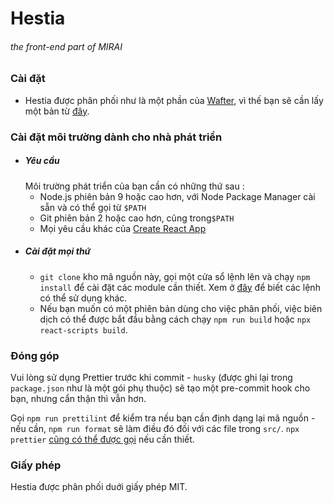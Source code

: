 # Hestia
###### the front-end part of MIRAI

### Cài đặt
- Hestia được phân phối như là một phần của [Wafter](https://github.com/vnma0/wafter), vì thế bạn sẽ cần lấy một bản từ [đây](https://github.com/vnma0/wafter/releases).

### Cài đặt môi trường dành cho nhà phát triển
- ##### Yêu cầu
  Môi trường phát triển của bạn cần có những thứ sau : 
    - Node.js phiên bản 9 hoặc cao hơn, với Node Package Manager cài sẵn và có thể gọi từ `$PATH`
    - Git phiên bản 2 hoặc cao hơn, cũng trong` $PATH `
    - Mọi yêu cầu khác của [Create React App](https://github.com/facebook/create-react-app)
- ##### Cài đặt mọi thứ
  - `git clone` kho mã nguồn này, gọi một cửa sổ lệnh lên và chạy `npm install` để cài đặt các module cần thiết. Xem ở [đây](https://github.com/facebook/create-react-app#creating-an-app) để biết các lệnh có thể sử dụng khác.
  - Nếu bạn muốn có một phiên bản dùng cho việc phân phối, việc biên dịch có thể được bắt đầu bằng cách chạy `npm run build` hoặc `npx react-scripts build`.

### Đóng góp
Vui lòng sử dụng Prettier trước khi commit - `husky` (được ghi lại trong `package.json` như là một gói phụ thuộc) sẽ tạo một pre-commit hook cho bạn, nhưng cẩn thận thì vẫn hơn.

Gọi `npm run prettilint` để kiểm tra nếu bạn cần định dạng lại mã nguồn - nếu cần, `npm run format` sẽ làm điều đó đối với các file trong `src/`. `npx prettier` [cũng có thể được gọi](https://prettier.io/docs/en/cli.html) nếu cần thiết.

### Giấy phép 
Hestia được phân phối duới giấy phép MIT.
